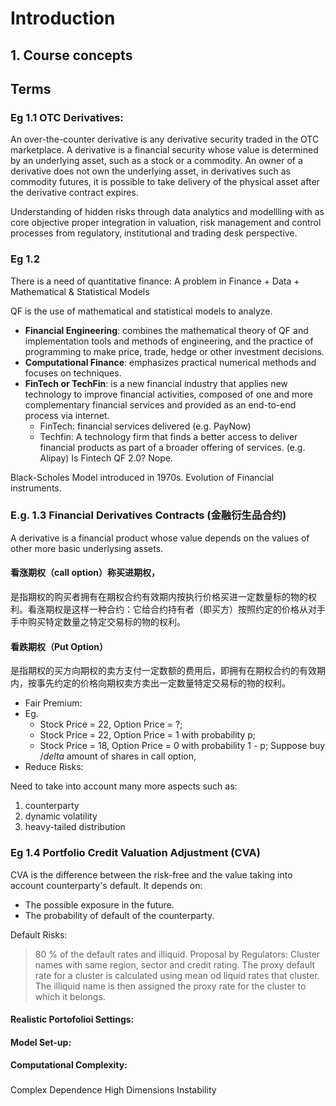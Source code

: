# Introduction

## 1. Course concepts

## Terms
### Eg 1.1 OTC Derivatives:
An over-the-counter derivative is any derivative security traded in the OTC marketplace. A derivative is a financial security whose value is determined by an underlying asset, such as a stock or a commodity. An owner of a derivative does not own the underlying asset, in derivatives such as commodity futures, it is possible to take delivery of the physical asset after the derivative contract expires.

Understanding of hidden risks through data analytics and modellling with as core objective proper integration in valuation, risk management and control processes from regulatory, institutional and trading desk perspective.

### Eg 1.2 
There is a need of quantitative finance:
A problem in Finance + Data + Mathematical & Statistical Models 

QF is the use of mathematical and statistical models to analyze.

- **Financial Engineering**: combines the mathematical theory of QF and implementation tools and methods of engineering, and the practice of programming to make price, trade, hedge or other investment decisions.
- **Computational Finance**: emphasizes practical numerical methods and focuses on techniques.
- **FinTech or TechFin**: is a new financial industry that applies new technology to improve financial activities, composed of one and more complementary financial services and provided as an end-to-end process via internet.
  - FinTech: financial services delivered (e.g. PayNow)
  - Techfin: A technology firm that finds a better access to deliver financial products as part of a broader offering of services. (e.g. Alipay)
Is Fintech QF 2.0? Nope.
 
Black-Scholes Model introduced in 1970s. 
Evolution of Financial instruments.

### E.g. 1.3 Financial Derivatives Contracts (金融衍生品合约)
A derivative is a financial product whose value depends on the values of other more basic underlysing assets. 
#### 看涨期权（call option）称买进期权，
是指期权的购买者拥有在期权合约有效期内按执行价格买进一定数量标的物的权利。看涨期权是这样一种合约：它给合约持有者（即买方）按照约定的价格从对手手中购买特定数量之特定交易标的物的权利。
#### 看跌期权（Put Option）
是指期权的买方向期权的卖方支付一定数额的费用后，即拥有在期权合约的有效期内，按事先约定的价格向期权卖方卖出一定数量特定交易标的物的权利。

- Fair Premium:
- Eg.
  - Stock Price = 22, Option Price = ?;
  - Stock Price = 22, Option Price = 1 with probability p;
  - Stock Price = 18, Option Price = 0 with probability 1 - p;
  Suppose buy $/delta$ amount of shares in call option, 
- Reduce Risks:

Need to take into account many more aspects such as:
1. counterparty
2. dynamic volatility
3. heavy-tailed distribution

### Eg 1.4 Portfolio Credit Valuation Adjustment (CVA)
CVA is the difference between the risk-free and the value taking into account counterparty's default. It depends on:
- The possible exposure in the future.
- The probability of default of the counterparty.

Default Risks:
> 80 % of the default rates and illiquid.
Proposal by Regulators:
Cluster names with same region, sector and credit rating.
The proxy default rate for a cluster is calculated using mean od liquid rates that cluster.
The illiquid name is then assigned the proxy rate for the cluster to which it belongs.



#### Realistic Portofolioi Settings:

#### Model Set-up:

#### Computational Complexity:


### 
Complex Dependence
High Dimensions
Instability

